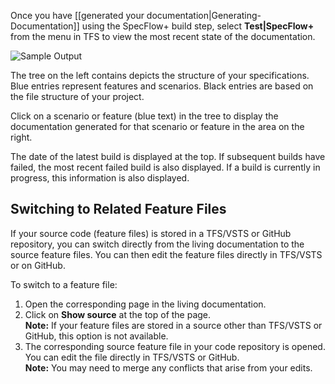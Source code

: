Once you have [[generated your documentation|Generating-Documentation]] using the SpecFlow+ build step, select **Test|SpecFlow+** from the menu in TFS to view the most recent state of the documentation.

![Sample Output](http://www.specflow.org/screenshots/sample_dox.png)

The tree on the left contains depicts the structure of your specifications. Blue entries represent features and scenarios. Black entries are based on the file structure of your project.

Click on a scenario or feature (blue text) in the tree to display the documentation generated for that scenario or feature in the area on the right.

The date of the latest build is displayed at the top. If subsequent builds have failed, the most recent failed build is also displayed. If a build is currently in progress, this information is also displayed.

## Switching to Related Feature Files
If your source code (feature files) is stored in a TFS/VSTS or GitHub repository, you can switch directly from the living documentation to the source feature files. You can then edit the feature files directly in TFS/VSTS or on GitHub.


To switch to a feature file:  

1. Open the corresponding page in the living documentation.
1. Click on **Show source** at the top of the page.  
  **Note:** If your feature files are stored in a source other than TFS/VSTS or GitHub, this option is not available. 
1. The corresponding source feature file in your code repository is opened. You can edit the file directly in TFS/VSTS or GitHub.  
  **Note:** You may need to merge any conflicts that arise from your edits.